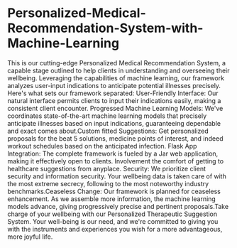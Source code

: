 # Personalized-Medical-Recommendation-System-with-Machine-Learning
This is our cutting-edge Personalized Medical Recommendation System, a capable stage outlined to help clients in understanding and overseeing their wellbeing. Leveraging the capabilities of machine learning, our framework analyzes user-input indications to anticipate potential illnesses precisely. Here's what sets our framework separated:
User-Friendly Interface: Our natural interface permits clients to input their indications easily, making a consistent client encounter.
Progressed Machine Learning Models: We've coordinates state-of-the-art machine learning models that precisely anticipate illnesses based on input indications, guaranteeing dependable and exact comes about.Custom fitted Suggestions: Get personalized proposals for the beat 5 solutions, medicine points of interest, and indeed workout schedules based on the anticipated infection.
Flask App Integration: The complete framework is fueled by a Jar web application, making it effectively open to clients. Involvement the comfort of getting to healthcare suggestions from anyplace.
Security: We prioritize client security and information security. Your wellbeing data is taken care of with the most extreme secrecy, following to the most noteworthy industry benchmarks.Ceaseless Change: Our framework is planned for ceaseless enhancement. As we assemble more information, the machine learning models advance, giving progressively precise and pertinent proposals.Take charge of your wellbeing with our Personalized Therapeutic Suggestion System. Your well-being is our need, and we're committed to giving you with the instruments and experiences you wish for a more advantageous, more joyful life.
